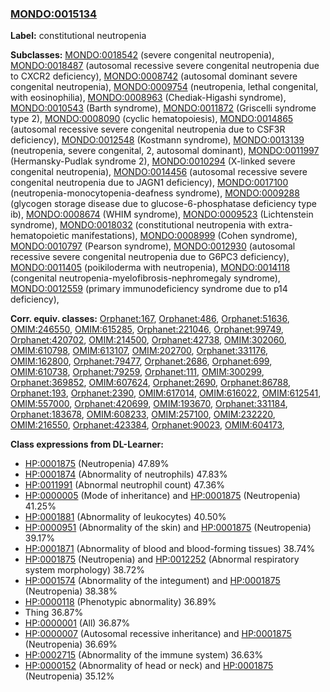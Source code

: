 
### [MONDO:0015134](http://purl.obolibrary.org/obo/MONDO_0015134)
**Label:** constitutional neutropenia

**Subclasses:** [MONDO:0018542](http://purl.obolibrary.org/obo/MONDO_0018542) (severe congenital neutropenia), [MONDO:0018487](http://purl.obolibrary.org/obo/MONDO_0018487) (autosomal recessive severe congenital neutropenia due to CXCR2 deficiency), [MONDO:0008742](http://purl.obolibrary.org/obo/MONDO_0008742) (autosomal dominant severe congenital neutropenia), [MONDO:0009754](http://purl.obolibrary.org/obo/MONDO_0009754) (neutropenia, lethal congenital, with eosinophilia), [MONDO:0008963](http://purl.obolibrary.org/obo/MONDO_0008963) (Chediak-Higashi syndrome), [MONDO:0010543](http://purl.obolibrary.org/obo/MONDO_0010543) (Barth syndrome), [MONDO:0011872](http://purl.obolibrary.org/obo/MONDO_0011872) (Griscelli syndrome type 2), [MONDO:0008090](http://purl.obolibrary.org/obo/MONDO_0008090) (cyclic hematopoiesis), [MONDO:0014865](http://purl.obolibrary.org/obo/MONDO_0014865) (autosomal recessive severe congenital neutropenia due to CSF3R deficiency), [MONDO:0012548](http://purl.obolibrary.org/obo/MONDO_0012548) (Kostmann syndrome), [MONDO:0013139](http://purl.obolibrary.org/obo/MONDO_0013139) (neutropenia, severe congenital, 2, autosomal dominant), [MONDO:0011997](http://purl.obolibrary.org/obo/MONDO_0011997) (Hermansky-Pudlak syndrome 2), [MONDO:0010294](http://purl.obolibrary.org/obo/MONDO_0010294) (X-linked severe congenital neutropenia), [MONDO:0014456](http://purl.obolibrary.org/obo/MONDO_0014456) (autosomal recessive severe congenital neutropenia due to JAGN1 deficiency), [MONDO:0017100](http://purl.obolibrary.org/obo/MONDO_0017100) (neutropenia-monocytopenia-deafness syndrome), [MONDO:0009288](http://purl.obolibrary.org/obo/MONDO_0009288) (glycogen storage disease due to glucose-6-phosphatase deficiency type ib), [MONDO:0008674](http://purl.obolibrary.org/obo/MONDO_0008674) (WHIM syndrome), [MONDO:0009523](http://purl.obolibrary.org/obo/MONDO_0009523) (Lichtenstein syndrome), [MONDO:0018032](http://purl.obolibrary.org/obo/MONDO_0018032) (constitutional neutropenia with extra-hematopoietic manifestations), [MONDO:0008999](http://purl.obolibrary.org/obo/MONDO_0008999) (Cohen syndrome), [MONDO:0010797](http://purl.obolibrary.org/obo/MONDO_0010797) (Pearson syndrome), [MONDO:0012930](http://purl.obolibrary.org/obo/MONDO_0012930) (autosomal recessive severe congenital neutropenia due to G6PC3 deficiency), [MONDO:0011405](http://purl.obolibrary.org/obo/MONDO_0011405) (poikiloderma with neutropenia), [MONDO:0014118](http://purl.obolibrary.org/obo/MONDO_0014118) (congenital neutropenia-myelofibrosis-nephromegaly syndrome), [MONDO:0012559](http://purl.obolibrary.org/obo/MONDO_0012559) (primary immunodeficiency syndrome due to p14 deficiency), 

**Corr. equiv. classes:** [Orphanet:167](http://www.orpha.net/ORDO/Orphanet_167), [Orphanet:486](http://www.orpha.net/ORDO/Orphanet_486), [Orphanet:51636](http://www.orpha.net/ORDO/Orphanet_51636), [OMIM:246550](http://purl.obolibrary.org/obo/OMIM_246550), [OMIM:615285](http://purl.obolibrary.org/obo/OMIM_615285), [Orphanet:221046](http://www.orpha.net/ORDO/Orphanet_221046), [Orphanet:99749](http://www.orpha.net/ORDO/Orphanet_99749), [Orphanet:420702](http://www.orpha.net/ORDO/Orphanet_420702), [OMIM:214500](http://purl.obolibrary.org/obo/OMIM_214500), [Orphanet:42738](http://www.orpha.net/ORDO/Orphanet_42738), [OMIM:302060](http://purl.obolibrary.org/obo/OMIM_302060), [OMIM:610798](http://purl.obolibrary.org/obo/OMIM_610798), [OMIM:613107](http://purl.obolibrary.org/obo/OMIM_613107), [OMIM:202700](http://purl.obolibrary.org/obo/OMIM_202700), [Orphanet:331176](http://www.orpha.net/ORDO/Orphanet_331176), [OMIM:162800](http://purl.obolibrary.org/obo/OMIM_162800), [Orphanet:79477](http://www.orpha.net/ORDO/Orphanet_79477), [Orphanet:2686](http://www.orpha.net/ORDO/Orphanet_2686), [Orphanet:699](http://www.orpha.net/ORDO/Orphanet_699), [OMIM:610738](http://purl.obolibrary.org/obo/OMIM_610738), [Orphanet:79259](http://www.orpha.net/ORDO/Orphanet_79259), [Orphanet:111](http://www.orpha.net/ORDO/Orphanet_111), [OMIM:300299](http://purl.obolibrary.org/obo/OMIM_300299), [Orphanet:369852](http://www.orpha.net/ORDO/Orphanet_369852), [OMIM:607624](http://purl.obolibrary.org/obo/OMIM_607624), [Orphanet:2690](http://www.orpha.net/ORDO/Orphanet_2690), [Orphanet:86788](http://www.orpha.net/ORDO/Orphanet_86788), [Orphanet:193](http://www.orpha.net/ORDO/Orphanet_193), [Orphanet:2390](http://www.orpha.net/ORDO/Orphanet_2390), [OMIM:617014](http://purl.obolibrary.org/obo/OMIM_617014), [OMIM:616022](http://purl.obolibrary.org/obo/OMIM_616022), [OMIM:612541](http://purl.obolibrary.org/obo/OMIM_612541), [OMIM:557000](http://purl.obolibrary.org/obo/OMIM_557000), [Orphanet:420699](http://www.orpha.net/ORDO/Orphanet_420699), [OMIM:193670](http://purl.obolibrary.org/obo/OMIM_193670), [Orphanet:331184](http://www.orpha.net/ORDO/Orphanet_331184), [Orphanet:183678](http://www.orpha.net/ORDO/Orphanet_183678), [OMIM:608233](http://purl.obolibrary.org/obo/OMIM_608233), [OMIM:257100](http://purl.obolibrary.org/obo/OMIM_257100), [OMIM:232220](http://purl.obolibrary.org/obo/OMIM_232220), [OMIM:216550](http://purl.obolibrary.org/obo/OMIM_216550), [Orphanet:423384](http://www.orpha.net/ORDO/Orphanet_423384), [Orphanet:90023](http://www.orpha.net/ORDO/Orphanet_90023), [OMIM:604173](http://purl.obolibrary.org/obo/OMIM_604173), 

**Class expressions from DL-Learner:**

- [HP:0001875](http://purl.obolibrary.org/obo/HP_0001875) (Neutropenia) 47.89%
- [HP:0001874](http://purl.obolibrary.org/obo/HP_0001874) (Abnormality of neutrophils) 47.83%
- [HP:0011991](http://purl.obolibrary.org/obo/HP_0011991) (Abnormal neutrophil count) 47.36%
- [HP:0000005](http://purl.obolibrary.org/obo/HP_0000005) (Mode of inheritance) and [HP:0001875](http://purl.obolibrary.org/obo/HP_0001875) (Neutropenia) 41.25%
- [HP:0001881](http://purl.obolibrary.org/obo/HP_0001881) (Abnormality of leukocytes) 40.50%
- [HP:0000951](http://purl.obolibrary.org/obo/HP_0000951) (Abnormality of the skin) and [HP:0001875](http://purl.obolibrary.org/obo/HP_0001875) (Neutropenia) 39.17%
- [HP:0001871](http://purl.obolibrary.org/obo/HP_0001871) (Abnormality of blood and blood-forming tissues) 38.74%
- [HP:0001875](http://purl.obolibrary.org/obo/HP_0001875) (Neutropenia) and [HP:0012252](http://purl.obolibrary.org/obo/HP_0012252) (Abnormal respiratory system morphology) 38.72%
- [HP:0001574](http://purl.obolibrary.org/obo/HP_0001574) (Abnormality of the integument) and [HP:0001875](http://purl.obolibrary.org/obo/HP_0001875) (Neutropenia) 38.38%
- [HP:0000118](http://purl.obolibrary.org/obo/HP_0000118) (Phenotypic abnormality) 36.89%
- Thing 36.87%
- [HP:0000001](http://purl.obolibrary.org/obo/HP_0000001) (All) 36.87%
- [HP:0000007](http://purl.obolibrary.org/obo/HP_0000007) (Autosomal recessive inheritance) and [HP:0001875](http://purl.obolibrary.org/obo/HP_0001875) (Neutropenia) 36.69%
- [HP:0002715](http://purl.obolibrary.org/obo/HP_0002715) (Abnormality of the immune system) 36.63%
- [HP:0000152](http://purl.obolibrary.org/obo/HP_0000152) (Abnormality of head or neck) and [HP:0001875](http://purl.obolibrary.org/obo/HP_0001875) (Neutropenia) 35.12%


